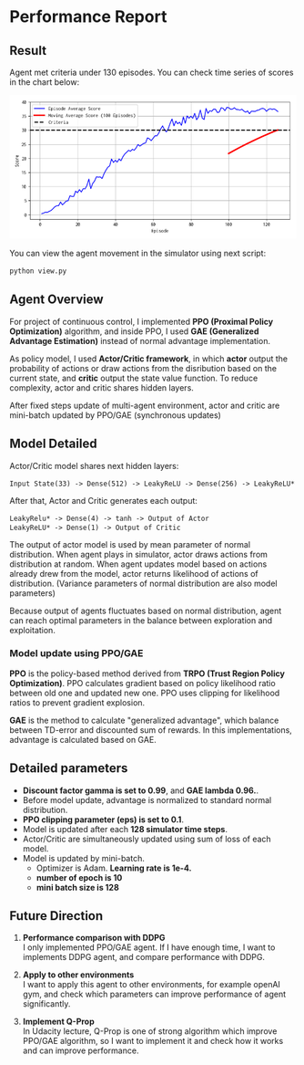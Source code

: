 # Performance Report
## Result
Agent met criteria under 130 episodes.
You can check time series of scores in the chart below:

![Best Model Score](./bestmodel_score.png)

You can view the agent movement in the simulator
using next script:
``` bash
python view.py
```

## Agent Overview
For project of continuous control, I implemented **PPO (Proximal Policy Optimization)**
algorithm, and inside PPO, I used **GAE (Generalized Advantage Estimation)**
instead of normal advantage implementation.

As policy model, I used **Actor/Critic framework**, in which **actor** output the 
probability of actions or draw actions from the disribution based on the current state,
and **critic** output the state value function. To reduce complexity,
actor and critic shares hidden layers.

After fixed steps update of multi-agent environment, actor and critic are
mini-batch updated by PPO/GAE (synchronous updates)

## Model Detailed
Actor/Critic model shares next hidden layers:
```
Input State(33) -> Dense(512) -> LeakyReLU -> Dense(256) -> LeakyReLU*
```
After that, Actor and Critic generates each output:
```
LeakyRelu* -> Dense(4) -> tanh -> Output of Actor
LeakyReLU* -> Dense(1) -> Output of Critic
```

The output of actor model is used by mean parameter of normal distribution.
When agent plays in simulator, actor draws actions from distribution at random.
When agent updates model based on actions already drew from the model,
actor returns likelihood of actions of distribution.
(Variance parameters of normal distribution are also model parameters)

Because output of agents fluctuates based on normal distribution, agent can reach
optimal parameters in the balance between exploration and exploitation.

### Model update using PPO/GAE
**PPO** is the policy-based method derived from **TRPO (Trust Region Policy Optimization)**.
PPO calculates gradient based on policy likelihood ratio between old one and updated new one.
PPO uses clipping for likelihood ratios to prevent gradient explosion.

**GAE** is the method to calculate "generalized advantage", which balance
between TD-error and discounted sum of rewards.
In this implementations, advantage is calculated based on GAE.

## Detailed parameters
- **Discount factor gamma is set to 0.99**, and **GAE lambda 0.96.**.
- Before model update, advantage is normalized to standard normal distribution.
- **PPO clipping parameter (eps) is set to 0.1**.
- Model is updated after each **128 simulator time steps**.
- Actor/Critic are simultaneously updated using sum of loss of each model.
- Model is updated by mini-batch.
  - Optimizer is Adam. **Learning rate is 1e-4.**
  - **number of epoch is 10**
  - **mini batch size is 128**

## Future Direction
1. **Performance comparison with DDPG**  
  I only implemented PPO/GAE agent. If I have enough time, I want to
  implements DDPG agent, and compare performance with DDPG.

2. **Apply to other environments**  
  I want to apply this agent to other environments, for example openAI gym,
  and check which parameters can improve performance of agent significantly.

3. **Implement Q-Prop**  
  In Udacity lecture, Q-Prop is one of strong algorithm which improve
  PPO/GAE algorithm, so I want to implement it and check how it works and can improve performance.

